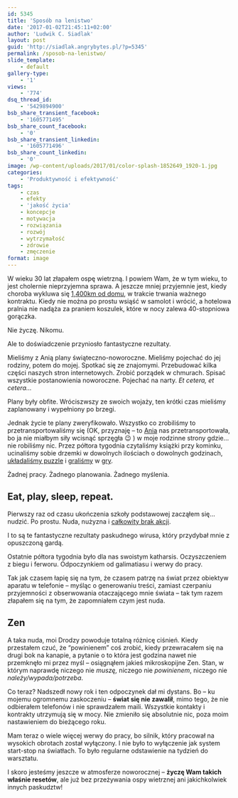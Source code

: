 ```yaml
---
id: 5345
title: 'Sposób na lenistwo'
date: '2017-01-02T21:45:11+02:00'
author: 'Ludwik C. Siadlak'
layout: post
guid: 'http://siadlak.angrybytes.pl/?p=5345'
permalink: /sposob-na-lenistwo/
slide_template:
    - default
gallery-type:
    - '1'
views:
    - '774'
dsq_thread_id:
    - '5429894900'
bsb_share_transient_facebook:
    - '1605771495'
bsb_share_count_facebook:
    - '0'
bsb_share_transient_linkedin:
    - '1605771496'
bsb_share_count_linkedin:
    - '0'
image: /wp-content/uploads/2017/01/color-splash-1852649_1920-1.jpg
categories:
    - 'Produktywność i efektywność'
tags:
    - czas
    - efekty
    - 'jakość życia'
    - koncepcje
    - motywacja
    - rozwiązania
    - rozwój
    - wytrzymałość
    - zdrowie
    - zmęczenie
format: image
---
```


W wieku 30 lat złapałem ospę wietrzną. I powiem Wam, że w tym wieku, to jest cholernie nieprzyjemna sprawa. A jeszcze mniej przyjemnie jest, kiedy choroba wykluwa się [1,400km od domu](https://www.facebook.com/ludwikc/posts/10154152054918193), w trakcie trwania ważnego kontraktu. Kiedy nie można po prostu wsiąść w samolot i wrócić, a hotelowa pralnia nie nadąża za praniem koszulek, które w nocy zalewa 40-stopniowa gorączka.

Nie życzę. Nikomu.

Ale to doświadczenie przyniosło fantastyczne rezultaty.

Mieliśmy z Anią plany świąteczno-noworoczne. Mieliśmy pojechać do jej rodziny, potem do mojej. Spotkać się ze znajomymi. Przebudować kilka części naszych stron internetowych. Zrobić porządek w chmurach. Spisać wszystkie postanowienia noworoczne. Pojechać na narty. *Et cetera, et cetera…*

Plany były obfite. Wróciszwszy ze swoich wojaży, ten krótki czas mieliśmy zaplanowany i wypełniony po brzegi.

Jednak życie te plany zweryfikowało. Wszystko co zrobiliśmy to przetransportowaliśmy się (OK, przyznaję – to [Ania](http://www.siadlak.ae) nas przetransportowała, bo ja nie miałbym siły wcisnąć sprzęgła 😉 ) w moje rodzinne strony gdzie… nie robiliśmy nic. Przez półtora tygodnia czytaliśmy książki przy kominku, ucinaliśmy sobie drzemki w dowolnych ilościach o dowolnych godzinach, [układaliśmy puzzle](https://www.facebook.com/LudwikCSiadlak/videos/1506009472742882/) i [graliśmy](http://personaldevelopment.pl/wp-content/uploads/2017/01/Scrabble2-1-1.jpg) w [gry](https://www.facebook.com/photo.php?fbid=10154197066753193&set=a.418546693192.181092.562023192&type=3).

Żadnej pracy. Żadnego planowania. Żadnego myślenia.

## Eat, play, sleep, repeat.

Pierwszy raz od czasu ukończenia szkoły podstawowej zacząłem się… nudzić. Po prostu. Nuda, nużyzna i [całkowity brak akcji](https://youtu.be/Z9VQ089v9VQ?t=47s).

I to są te fantastyczne rezultaty paskudnego wirusa, który przydybał mnie z opuszczoną gardą.

Ostatnie półtora tygodnia było dla nas swoistym katharsis. Oczyszczeniem z biegu i ferworu. Odpoczynkiem od galimatiasu i werwy do pracy.

Tak jak czasem łapię się na tym, że czasem patrzę na świat przez obiektyw aparatu w telefonie – myśląc o generowaniu treści, zamiast czerpaniu przyjemności z obserwowania otaczającego mnie świata – tak tym razem złapałem się na tym, że zapomniałem czym jest nuda.

## Zen

A taka nuda, moi Drodzy powoduje totalną różnicę ciśnień. Kiedy przestałem czuć, że “powinienem” coś zrobić, kiedy przewracałem się na drugi bok na kanapie, a pytanie o to która jest godzina nawet nie przemknęło mi przez myśl – osiągnąłem jakieś mikroskopijne Zen. Stan, w którym naprawdę niczego nie *muszę,* niczego nie *powinienem*, niczego nie *należy/wypada/potrzeba*.

Co teraz? Nadszedł nowy rok i ten odpoczynek dał mi dystans. Bo – ku mojemu ogromnemu zaskoczeniu – **świat się nie zawalił**, mimo tego, że nie odbierałem telefonów i nie sprawdzałem maili. Wszystkie kontakty i kontrakty utrzymują się w mocy. Nie zmieniło się absolutnie nic, poza moim nastawieniem do bieżącego roku.

Mam teraz o wiele więcej werwy do pracy, bo silnik, który pracował na wysokich obrotach został wyłączony. I nie było to wyłączenie jak system start-stop na światłach. To było regularne odstawienie na tydzień do warsztatu.

I skoro jesteśmy jeszcze w atmosferze noworocznej – **życzę Wam takich właśnie resetów**, ale już bez przeżywania ospy wietrznej ani jakichkolwiek innych paskudztw!